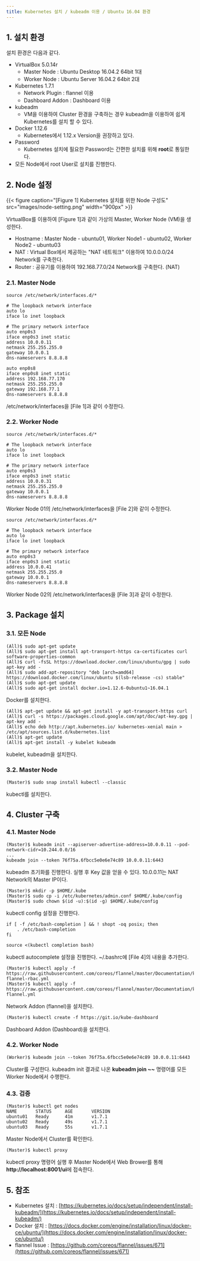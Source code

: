 ```yaml
---
title: Kubernetes 설치 / kubeadm 이용 / Ubuntu 16.04 환경
---
```


## 1. 설치 환경

설치 환경은 다음과 같다.
* VirtualBox 5.0.14r
  * Master Node : Ubuntu Desktop 16.04.2 64bit 1대
  * Worker Node : Ubuntu Server 16.04.2 64bit 2대
* Kubernetes 1.7.1
  * Network Plugin : flannel 이용
  * Dashboard Addon : Dashboard 이용
* kubeadm
  * VM을 이용하여 Cluster 환경을 구축하는 경우 kubeadm을 이용하여 쉽게 Kubernetes를 설치 할 수 있다.
* Docker 1.12.6
  * Kubernetes에서 1.12.x Version을 권장하고 있다.
* Password
  * Kubernetes 설치에 필요한 Password는 간편한 설치를 위해 **root**로 통일한다.
* 모든 Node에서 root User로 설치를 진행한다.

## 2. Node 설정

{{< figure caption="[Figure 1] Kubernetes 설치를 위한 Node 구성도" src="images/node-setting.png" width="900px" >}}

VirtualBox를 이용하여 [Figure 1]과 같이 가상의 Master, Worker Node (VM)을 생성한다.
* Hostname : Master Node - ubuntu01, Worker Node1 - ubuntu02, Worker Node2 - ubuntu03
* NAT : Virtual Box에서 제공하는 "NAT 네트워크" 이용하여 10.0.0.0/24 Network를 구축한다.
* Router : 공유기를 이용하여 192.168.77.0/24 Network를 구축한다. (NAT)

### 2.1. Master Node

```text {caption="[File 1] Master Node - /etc/network/interfaces", linenos=table}
source /etc/network/interfaces.d/*

# The loopback network interface
auto lo
iface lo inet loopback

# The primary network interface
auto enp0s3
iface enp0s3 inet static
address 10.0.0.11
netmask 255.255.255.0
gateway 10.0.0.1
dns-nameservers 8.8.8.8

auto enp0s8
iface enp0s8 inet static
address 192.168.77.170
netmask 255.255.255.0
gateway 192.168.77.1
dns-nameservers 8.8.8.8
```

/etc/network/interfaces을 [File 1]과 같이 수정한다.

### 2.2. Worker Node

```text {caption="[File 2] Worker Node 01 - /etc/network/interfaces", linenos=table}
source /etc/network/interfaces.d/*

# The loopback network interface
auto lo
iface lo inet loopback

# The primary network interface
auto enp0s3
iface enp0s3 inet static
address 10.0.0.31
netmask 255.255.255.0
gateway 10.0.0.1
dns-nameservers 8.8.8.8
```

Worker Node 01의 /etc/network/interfaces을 [File 2]와 같이 수정한다.

```text {caption="[File 3] Worker Node 02 - /etc/network/interfaces", linenos=table}
source /etc/network/interfaces.d/*

# The loopback network interface
auto lo
iface lo inet loopback

# The primary network interface
auto enp0s3
iface enp0s3 inet static
address 10.0.0.41
netmask 255.255.255.0
gateway 10.0.0.1
dns-nameservers 8.8.8.8
```

Worker Node 02의 /etc/network/interfaces을 [File 3]과 같이 수정한다.

## 3. Package 설치

### 3.1. 모든 Node

```shell
(All)$ sudo apt-get update
(All)$ sudo apt-get install apt-transport-https ca-certificates curl software-properties-common
(All)$ curl -fsSL https://download.docker.com/linux/ubuntu/gpg | sudo apt-key add -
(All)$ sudo add-apt-repository "deb [arch=amd64] https://download.docker.com/linux/ubuntu $(lsb-release -cs) stable"
(All)$ sudo apt-get update
(All)$ sudo apt-get install docker.io=1.12.6-0ubuntu1~16.04.1
```

Docker를 설치한다.

```shell
(All)$ apt-get update && apt-get install -y apt-transport-https curl
(All)$ curl -s https://packages.cloud.google.com/apt/doc/apt-key.gpg | apt-key add -
(All)$ echo deb http://apt.kubernetes.io/ kubernetes-xenial main > /etc/apt/sources.list.d/kubernetes.list
(All)$ apt-get update
(All)$ apt-get install -y kubelet kubeadm
```

kubelet, kubeadm을 설치한다.

### 3.2. Master Node

```shell
(Master)$ sudo snap install kubectl --classic
```

kubectl를 설치한다.

## 4. Cluster 구축

### 4.1. Master Node

```shell
(Master)$ kubeadm init --apiserver-advertise-address=10.0.0.11 --pod-network-cidr=10.244.0.0/16
...
kubeadm join --token 76f75a.6fbcc5e0e6e74c89 10.0.0.11:6443
```

kubeadm 초기화를 진행한다. 실행 후 Key 값을 얻을 수 있다. 10.0.0.11는 NAT Network의 Master IP이다.

```shell
(Master)$ mkdir -p $HOME/.kube
(Master)$ sudo cp -i /etc/kubernetes/admin.conf $HOME/.kube/config
(Master)$ sudo chown $(id -u):$(id -g) $HOME/.kube/config
```

kubectl config 설정을 진행한다.

```text {caption="[File 4] Master Node - ~/.bashrc", linenos=table}
if [ -f /etc/bash-completion ] && ! shopt -oq posix; then
    . /etc/bash-completion
fi

source <(kubectl completion bash)
```

kubectl autocomplete 설정을 진행한다. ~/.bashrc에 [File 4]의 내용을 추가한다.

```shell
(Master)$ kubectl apply -f https://raw.githubusercontent.com/coreos/flannel/master/Documentation/kube-flannel-rbac.yml
(Master)$ kubectl apply -f https://raw.githubusercontent.com/coreos/flannel/master/Documentation/kube-flannel.yml
```

Network Addon (flannel)을 설치한다.

```shell
(Master)$ kubectl create -f https://git.io/kube-dashboard
```

Dashboard Addon (Dashboard)을 설치한다.

### 4.2. Worker Node

```shell
(Worker)$ kubeadm join --token 76f75a.6fbcc5e0e6e74c89 10.0.0.11:6443
```

Cluster를 구성한다. kubeadm init 결과로 나온 **kubeadm join ~~** 명령어를 모든 Worker Node에서 수행한다.

### 4.3. 검증

```shell
(Master)$ kubectl get nodes
NAME       STATUS     AGE       VERSION
ubuntu01   Ready      41m       v1.7.1
ubuntu02   Ready      49s       v1.7.1
ubuntu03   Ready      55s       v1.7.1
```

Master Node에서 Cluster를 확인한다. 

```shell
(Master)$ kubectl proxy
```

kubectl proxy 명령어 실행 후 Master Node에서 Web Brower를 통해 **http://localhost:8001/ui**에 접속한다.

## 5. 참조

* Kubernetes 설치 : [https://kubernetes.io/docs/setup/independent/install-kubeadm/](https://kubernetes.io/docs/setup/independent/install-kubeadm/)
* Docker 설치 : [https://docs.docker.com/engine/installation/linux/docker-ce/ubuntu/](https://docs.docker.com/engine/installation/linux/docker-ce/ubuntu/)
* flannel Issue :  [https://github.com/coreos/flannel/issues/671](https://github.com/coreos/flannel/issues/671)
